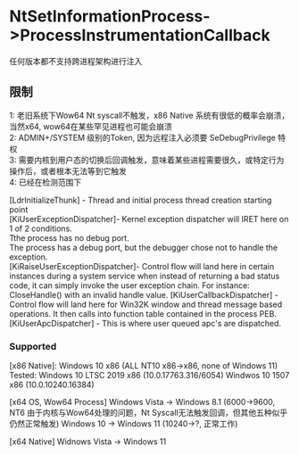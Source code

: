 # NtSetInformationProcess->ProcessInstrumentationCallback
任何版本都不支持跨进程架构进行注入

## 限制
1: 老旧系统下Wow64 Nt syscall不触发，x86 Native 系统有很低的概率会崩溃，当然x64, wow64在某些罕见进程也可能会崩溃  
2: ADMIN+/SYSTEM 级别的Token, 因为远程注入必须要 SeDebugPrivilege 特权   
3: 需要内核到用户态的切换后回调触发，意味着某些进程需要很久，或特定行为操作后，或者根本无法等到它触发  
4: 已经在检测范围下  

[LdrInitializeThunk] - Thread and initial process thread creation starting point  
[KiUserExceptionDispatcher]- Kernel exception dispatcher will IRET here on 1 of 2 conditions.  
Tthe process has no debug port.  
The process has a debug port, but the debugger chose not to handle the exception.  
[KiRaiseUserExceptionDispatcher]- Control flow will land here in certain instances during a system service when instead of returning a bad status code, it can simply invoke the user exception chain. For instance: CloseHandle() with an invalid handle value.
[KiUserCallbackDispatcher] - Control flow will land here for Win32K window and thread message based operations. It then calls into function table contained in the process PEB.  
[KiUserApcDispatcher] - This is where user queued apc's are dispatched.  
  
### Supported
[x86 Native]:
Windows 10 x86 (ALL NT10 x86->x86, none of Windows 11)
Tested:
Windows 10 LTSC 2019 x86 (10.0.17763.316/6054)
Windwos 10 1507 x86 (10.0.10240.16384)

[x64 OS, Wow64 Process]
Windows Vista -> Windows 8.1 (6000->9600, NT6 由于内核与Wow64处理的问题，Nt Syscall无法触发回调，但其他五种似乎仍然正常触发)
Windows 10 -> Windows 11 (10240->?, 正常工作)

[x64 Native]
Widnows Vista -> Windows 11
